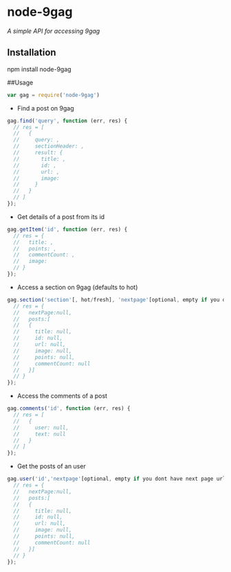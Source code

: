 # node-9gag

*A simple API for accessing 9gag*

## Installation

npm install node-9gag

##Usage

```js
var gag = require('node-9gag')
```

- Find a post on 9gag

```js
gag.find('query', function (err, res) {
  // res = [
  //   {
  //     query: ,
  //     sectionHeader: ,
  //     result: {
  //       title: ,
  //       id: ,
  //       url: ,
  //       image:
  //     }
  //   }
  // ]
});
```

- Get details of a post from its id

```js
gag.getItem('id', function (err, res) {
  // res = {
  //   title: ,
  //   points: ,
  //   commentCount: ,
  //   image:
  // }
});
```

- Access a section on 9gag (defaults to hot)

```js
gag.section('section'[, hot/fresh], 'nextpage'[optional, empty if you dont have next page url], function (err, res) {
  // res = {
  //   nextPage:null,
  //   posts:[
  //   {
  //     title: null,
  //     id: null,
  //     url: null,
  //     image: null,
  //     points: null,
  //     commentCount: null
  //   }]
  // }
});
```

- Access the comments of a post

```js
gag.comments('id', function (err, res) {
  // res = [
  //   {
  //     user: null,
  //     text: null
  //   }
  // ]
});
```

- Get the posts of an user

```js
gag.user('id','nextpage'[optional, empty if you dont have next page url], function (err, res) {
  // res = {
  //   nextPage:null,
  //   posts:[
  //   {
  //     title: null,
  //     id: null,
  //     url: null,
  //     image: null,
  //     points: null,
  //     commentCount: null
  //   }]
  // }
});

